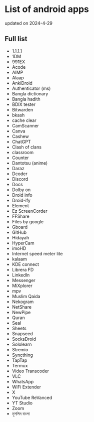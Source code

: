 # List of android apps

updated on 2024-4-29

## Full list

- 1.1.1.1
- 1DM
- 991EX
- Acode
- AIMP
- Alaap
- AnkiDroid
- Authenticator (ms)
- Bangla dictionary
- Bangla hadith
- BDIX tester
- Bitwarden
- bkash
- cache clear
- CamScanner
- Canva
- Cashew
- ChatGPT
- Clash of clans
- classroom 
- Counter
- Dantotsu (anime)
- Daraz
- Dcoder
- Discord
- Docs
- Dolby on
- Droid info
- Droid-ify
- Element
- Ez ScreenCorder
- FFShare
- Files by google
- Gboard
- GitHub
- Hidayah
- HyperCam
- imoHD
- Internet speed meter lite
- kalaam
- KDE connect
- Librera FD
- LinkedIn
- Messenger
- MiXplorer
- mpv
- Muslim Qaida
- Nekogram
- NetShare
- NewPipe
- Quran
- Seal
- Sheets
- Snapseed
- SocksDroid
- Sololearn
- Stremio
- Syncthing
- TapTap
- Termux
- Video Transcoder
- VLC
- WhatsApp
- WiFi Extender
- X
- YouTube ReVanced
- YT Studio
- Zoom
- মুসলিম বাংলা